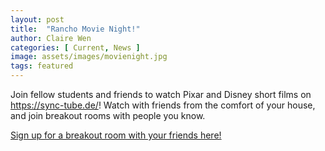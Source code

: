 ```yaml
---
layout: post
title:  "Rancho Movie Night!"
author: Claire Wen
categories: [ Current, News ]
image: assets/images/movienight.jpg
tags: featured
---
```



Join fellow students and friends to watch Pixar and Disney short films on https://sync-tube.de/! Watch with friends from the comfort of your house, and join breakout rooms with people you know.

[Sign up for a breakout room with your friends here!](https://docs.google.com/document/d/1mIUdNUpiqOVMWp-KI3b0y20qJUqh7AY2XdYqiwVuToU/edit?usp=sharing)
